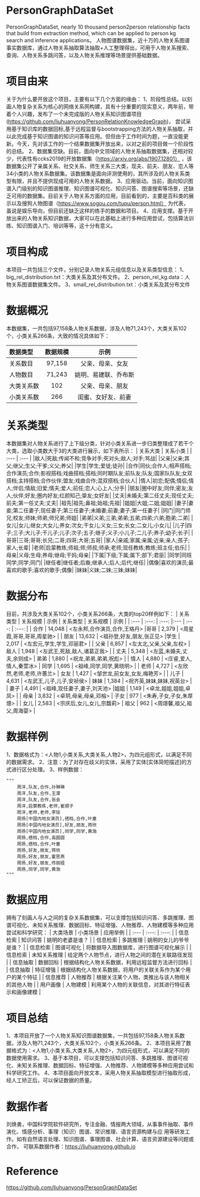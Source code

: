 # PersonGraphDataSet
PersonGraphDataSet, nearly 10 thousand person2person relationship facts that build from extraction method, which can be applied to person kg search and inference applications。  人物图谱数据集，近十万的人物关系图谱事实数据库，通过人物关系抽取算法抽取+人工整理得出，可用于人物关系搜索、查询、人物关系多跳问答，以及人物关系推理等场景提供基础数据。

# 项目由来
关于为什么要开放这个项目，主要有以下几个方面的缘由：
1、阶段性总结。以刻画人物复杂关系为核心的网络关系网构建，具有十分重要的现实意义，两年前，带着个人兴趣，发布了一个未完成版的人物关系知识图谱项目(https://github.com/liuhuanyong/PersonRelationKnowledgeGraph)，    尝试采用基于知识库的数据回标,基于远程监督与bootstrapping方法的人物关系抽取，并以此完成基于知识图谱的知识问答等应用。但但由于工作时间为题，一直没能更新。今天，先对该工作的一个结果数据集开放出来，以对之前的项目做一个阶段性的总结。
2、数据集空缺。目前，面向中文领域的人物关系抽取数据集，还相对较少，代表性有ccks2019的开放数据集（https://arxiv.org/abs/1907.12801） ，该数据集公开了亲属关系、社交关系、师生关系三大类，现夫、前夫、朋友、恋人等34小类的人物关系数据集。该数据集是面向评测使用的，其所涉及的人物关系类型有限，并且不提供现成可用的人物关系数据。
3、应用驱动。当前，面向知识图谱入门级别的知识图谱推理、知识图谱可视化、知识问答、图谱搜索等场景，还缺乏可用的数据集。目前关于人物关系方面的应用，目前看到的，主要是百科类的展示以及搜狗人物图谱（https://www.sogou.com/tupu/person.html） 为代表，虽说是娱乐导向，但目前还缺乏这样的练手的数据和项目。
4、应用支撑。基于开放出来的人物关系知识数据，大家可以在此基础上进行多种应用尝试，包括算法训练、知识图谱入门、培训等等，这十分有意义。

# 项目构成
本项目一共包括三个文件，分别记录人物关系元组信息以及关系类型信息：
1、big_rel_distribution.txt：大类关系及其分布文件。
2、person_rel_kg.data：人物关系图谱数据集文件。
3、small_rel_distribution.txt：小类关系及其分布文件

# 数据概况
本数据集，一共包括97,158条人物关系数据，涉及人物71,243个，大类关系102个，小类关系266条，大致的情况具体如下：

| 数据类型 | 数据规模 | 示例 |
| :--- | :---: | :---: |
| 关系数目 | 97,158 | 父亲、母亲、女友 |
| 人物数目 | 71,243 | 姚明、易建联、乔布斯 |
| 大类关系数 | 102 | 父亲、母亲、朋友 |
| 小类关系数 | 266 | 闺蜜、女好友、前妻 |

# 关系类型
本数据集对人物关系进行了上下级分类，针对小类关系进一步归类整理成了若干个大类，选取小类数大于3的大类进行展示，如下表所示：
| 关系大类 | 关系小类 |
| :--- | :--- |
|敌人|死敌;传闻不和;竞争对手;死对头;敌人;对手;骂战|
|父亲|父亲;其父;继父;生父;干爹;义父;养父|
|学生|学生;爱徒;徒孙|
|合作|同伙;合作人;相声搭档;合作演员;合作;影视搭档;戏曲搭档;搭档;同时期队友;前队友;队友;国家队队友;女双搭档;主持搭档;合作伙伴;盟友;戏曲合作;混双搭档;合伙人|
|情人|初恋;配偶;情侣;情人;伴侣;情敌;旧爱;情夫;爱人;前任;恋人;心上人;分手|
|朋友|圈中好友;同伴;密友;友人;伙伴;好友;圈内好友;红颜知己;挚友;女好友|
|丈夫|未婚夫;第二任丈夫;现任丈夫;前夫;第一任丈夫;丈夫|
|祖先|祖先;鼻祖;始祖;先祖|
|姐姐|大姐;二姐;姐姐|
|妻子|妻妾;第二任妻子;现任妻子;第三任妻子;未婚妻;前妻;妻子;第一任妻子|
|同门|同门师兄;校友;师妹;师弟;师兄弟;师姐|
|弟弟|义弟;三弟;弟弟;五弟;四弟;六弟;胞弟;二弟|
|女儿|女儿;继女;大女儿;养女;次女;干女儿;义女;三女;长女;二女儿;小女儿|
|儿子|四子;三子;大儿子;干儿子;儿子;次子;五子;继子;义子;小儿子;二儿子;养子;幼子;长子|
|哥哥|三哥;哥哥;长兄;二哥;四哥;大哥;五哥|
|家人|亲戚;家属;亲属;近亲;亲人;孩子;家人;长辈|
|老师|启蒙教练;师祖;师;师叔;师承;老师;现任教练;教练;班主任;伯乐|
|母亲|义母;生母;养母;继母;干妈;母亲|
|下属|下级;下属;属下;部下;君臣|
|同学|同班同学;同学;同门|
|继任者|继任者;后裔;继承人;后人;后代;继任|
|偶像|喜欢的演员;最喜欢的歌手;喜欢的歌手;偶像|
|妹妹|义妹;二妹;三妹;妹妹|

# 数据分布
目前，共涉及大类关系102个，小类关系266条，大类的top20样例如下：
| 关系类型 | 关系规模 | 示例 | 关系类型 | 关系规模 | 示例 |
| :--- | :---: | :---: |:--- | :---: | :---: |
| 合作 | 14,048 | <左永邦,合作演员,合作,王珞丹> |哥哥 | 2,379 | <周星霞,哥哥,哥哥,周星驰> |
| 朋友 | 13,632 | <祖孙登,好友,朋友,张正见> |学生 | 2,017 | <左宏元,学生,学生,邓丽君> |
| 父亲 | 6,857 | <左太北,父亲,父亲,左权> | 敌人 | 1,948 | <左武王,死敌,敌人,诸葛正我> |
| 丈夫 | 5,348 | <左蓝,未婚夫,丈夫,余则成> | 弟弟 | 1,880 | <祝龙,弟弟,弟弟,祝彪> |
| 情人 | 4,880 | <庄睿,爱人,情人,秦萱冰> | 同学 | 1,695 | <祖峰,同学,同学,黄晓明> |
| 老师 | 4,727 | <左欣然,老师,老师,许蕙兰> | 女友 | 1,427 | <邹世龙,前女友,女友,梅艳芳> |
| 儿子 | 4,631 | <左武王,儿子,儿子,安祯侯> | 妹妹 | 1,384 | <祝齐英,妹妹,妹妹,祝英台> |
| 妻子 | 4,491 | <祖峰,现任妻子,妻子,刘天池> |姐姐 | 1,149 | <卓龙,姐姐,姐姐,卓凤> |
| 母亲 | 3,832 | <卓玥,母亲,母亲,邓榕> | 子女 | 977 | <朱寿,子女,子女,朱厚熜> |
| 女儿 | 2,583 | <宗庆后,女儿,女儿,宗馥莉> | 祖父 | 962 | <周璟馨,祖父,祖父,周海婴> |

# 数据样例
1、数据格式为：<人物1,小类关系,大类关系,人物2>，为四元组形式，以满足不同的数据需求。
2、注意：为了对存在歧义的实体，采用了实体[实体简短描述]的方式进行区分处理。
3、样例数据：

    """
        周洋,队友,合作,孙琳琳
        周洋,队友,合作,王濛
        周洋,队友,合作,张会
        周洋,启蒙教练,老师,崔顺子
        周洋,老师,老师,李琰
        周扬[中国内地女演员],搭档,合作,叶童
        周扬[中国内地女演员],好友,朋友,蒋欣
        周扬[中国内地女演员],同学,同学,黄渤
        周扬,搭档,合作,高圆圆
        周扬,搭档,合作,叶童
        周扬,好友,朋友,蒋欣
        周扬,好友,朋友,霍思燕
        周扬,好友,朋友,佟丽娅
        周扬,同学,同学,黄渤
    """
# 数据应用
拥有了刻画人与人之间的复杂关系数据集，可以支撑包括知识问答、多跳推理、图谱可视化、未知关系推理、数据回标、特征增强、人物推荐、人物建模等多种应用尝试和科学研究：
| 大类场景 | 小类场景 | 应用举例 |
| :--- | :---: | :---: |
| 信息检索 | 知识问答 | 姚明的老婆是谁？ |
| 信息检索 | 多跳推理 | 姚明的女儿的爷爷是谁？ |
| 信息检索 | 图谱可视化 | 将数据导入图数据库，进行图谱可视化展示 |
| 信息检索 | 未知关系推理 | 给定两个人物节点，进行人物之间的潜在关联路径发现 |
| 信息抽取 | 数据回标 | 根据结构化人物关系数据，利用远程监督方法进行回标 |
| 信息抽取 | 特征增强 | 根据结构化人物关系数据，将用户的关联关系作为某个用户的某个特征 |
| 信息推荐 | 人物推荐 | 根据关注某个人物，类推出与该人物相关的其他人物 |
| 用户画像 | 人物建模 | 利用某个人物的关联信息，对其进行特征表示和画像建模 |

# 项目总结
1、本项目开放了一个人物关系知识图谱数据集，一共包括97,158条人物关系数据，涉及人物71,243个，大类关系102个，小类关系266条。
2、本项目采用了数据格式为：<人物1,小类关系,大类关系,人物2>，为四元组形式，可以满足不同的数据使用需求。
3、基于本项目，可以支撑包括知识问答、多跳推理、图谱可视化、未知关系推理、数据回标、特征增强、人物推荐、人物建模等多种应用尝试和科学研究工作。
4、本项目面向开放文本，采用人物关系抽取模型进行抽取形成，经人工矫正后，可以保证数据的质量。

# 数据作者

刘焕勇，中国科学院软件研究所，专注金融、情报两大领域，从事事件抽取、事件演化、情感分析、事理（知识）图谱、常识推理、语言资源构建与应
用等研发工作。如有自然语言处理、知识图谱、事理图谱、社会计算、语言资源建设等问题或合作，
可联系数据作者：https://liuhuanyong.github.io


# Reference

https://github.com/liuhuanyong/PersonGraphDataSet
